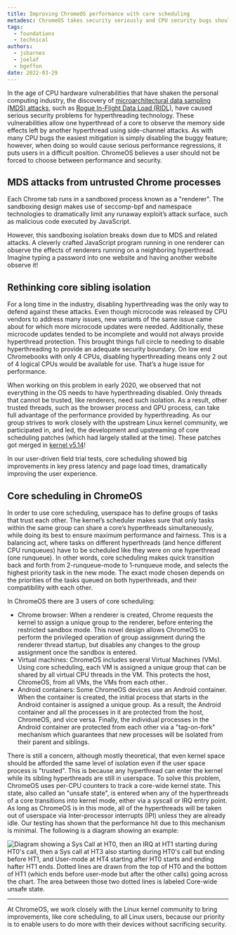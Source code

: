 ```yaml
---
title: Improving ChromeOS performance with core scheduling
metadesc: ChromeOS takes security seriously and CPU security bugs shouldn't slow you down.
tags:
  - foundations
  - technical
authors:
  - jsbarnes
  - joelaf
  - bgeffon
date: 2022-03-29
---
```


In the age of CPU hardware vulnerabilities that have shaken the personal computing industry, the discovery of [microarchitectural data sampling (MDS) attacks](https://mdsattacks.com/), such as [Rogue In-Flight Data Load (RIDL)](https://mdsattacks.com/files/ridl.pdf), have caused serious security problems for hyperthreading technology. These vulnerabilities allow one hyperthread of a core to observe the memory side effects left by another hyperthread using side-channel attacks. As with many CPU bugs the easiest mitigation is simply disabling the buggy feature; however, when doing so would cause serious performance regressions, it puts users in a difficult position. ChromeOS believes a user should not be forced to choose between performance and security.

## MDS attacks from untrusted Chrome processes

Each Chrome tab runs in a sandboxed process known as a "renderer". The sandboxing design makes use of seccomp-bpf and namespace technologies to dramatically limit any runaway exploit’s attack surface, such as malicious code executed by JavaScript.

However, this sandboxing isolation breaks down due to MDS and related attacks. A cleverly crafted JavaScript program running in one renderer can observe the effects of renderers running on a neighboring hyperthread. Imagine typing a password into one website and having another website observe it!

## Rethinking core sibling isolation

For a long time in the industry, disabling hyperthreading was the only way to defend against these attacks. Even though microcode was released by CPU vendors to address many issues, new variants of the same issue came about for which more microcode updates were needed. Additionally, these microcode updates tended to be incomplete and would not always provide hyperthread protection. This brought things full circle to needing to disable hyperthreading to provide an adequate security boundary. On low end Chromebooks with only 4 CPUs, disabling hyperthreading means only 2 out of 4 logical CPUs would be available for use. That’s a huge issue for performance.

When working on this problem in early 2020, we observed that not everything in the OS needs to have hyperthreading disabled. Only threads that cannot be trusted, like renderers, need such isolation. As a result, other trusted threads, such as the browser process and GPU process, can take full advantage of the performance provided by hyperthreading. As our group strives to work closely with the upstream Linux kernel community, we participated in, and led, the development and upstreaming of core scheduling patches (which had largely stalled at the time). These patches got merged in [kernel v5.14](https://www.google.com/url?q=https://lwn.net/Articles/861251/&sa=D&source=docs&ust=1647891931882016&usg=AOvVaw2sXjKPhUrzdTxYxqDQInkM)!

In our user-driven field trial tests, core scheduling showed big improvements in key press latency and page load times, dramatically improving the user experience.

## Core scheduling in ChromeOS

In order to use core scheduling, userspace has to define groups of tasks that trust each other. The kernel’s scheduler makes sure that only tasks within the same group can share a core’s hyperthreads simultaneously, while doing its best to ensure maximum performance and fairness. This is a balancing act, where tasks on different hyperthreads (and hence different CPU runqueues) have to be scheduled like they were on one hyperthread (one runqueue). In other words, core scheduling makes quick transition back and forth from 2-runqueue-mode to 1-runqueue mode, and selects the highest priority task in the new mode. The exact mode chosen depends on the priorities of the tasks queued on both hyperthreads, and their compatibility with each other.

In ChromeOS there are 3 users of core scheduling:

- Chrome browser: When a renderer is created, Chrome requests the kernel to assign a unique group to the renderer, before entering the restricted sandbox mode. This novel design allows ChromeOS to perform the privileged operation of group assignment during the renderer thread startup, but disables any changes to the group assignment once the sandbox is entered.
- Virtual machines: ChromeOS includes several Virtual Machines (VMs). Using core scheduling, each VM is assigned a unique group that can be shared by all virtual CPU threads in the VM. This protects the host, ChromeOS, from all VMs, the VMs from each other..
- Android containers: Some ChromeOS devices use an Android container. When the container is created, the initial process that starts in the Android container is assigned a unique group. As a result, the Android container and all the processes in it are protected from the host, ChromeOS, and vice versa. Finally, the individual processes in the Android container are protected from each other via a "tag-on-fork" mechanism which guarantees that new processes will be isolated from their parent and siblings.

There is still a concern, although mostly theoretical, that even kernel space should be afforded the same level of isolation even if the user space process is "trusted". This is because any hyperthread can enter the kernel while its sibling hyperthreads are still in userspace. To solve this problem, ChromeOS uses per-CPU counters to track a core-wide kernel state. This state, also called an "unsafe state", is entered when any of the hyperthreads of a core transitions into kernel mode, either via a syscall or IRQ entry point. As long as ChromeOS is in this mode, all of the hyperthreads will be taken out of userspace via Inter-processor interrupts (IPI) unless they are already idle. Our testing has shown that the performance hit due to this mechanism is minimal. The following is a diagram showing an example:

![Diagram showing a Sys Call at HT0, then an IRQ at HT1 starting during HT0's call, then a Sys call at HT3 also starting during HT0's call but ending before HT1, and User-mode at HT4 starting after HT0 starts and ending hafter HT1 ends. Dotted lines are drawn from the top of HT0 and the bottom of HT1 (which ends before user-mode but after the other calls) going across the chart. The area between those two dotted lines is labeled Core-wide unsafe state.](ix://posts/improving-chromeos-performance-with-core-scheduling/core-schduling-perf-hit.png)

---

At ChromeOS, we work closely with the Linux kernel community to bring improvements, like core scheduling, to all Linux users, because our priority is to enable users to do more with their devices without sacrificing security.
